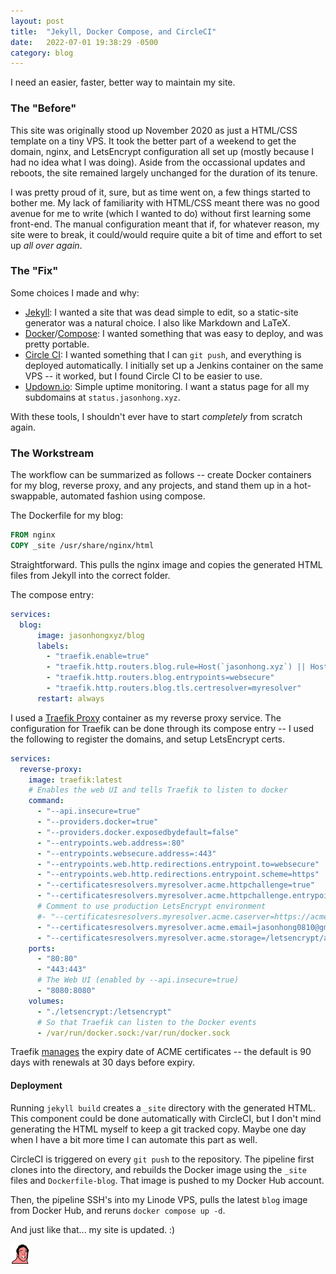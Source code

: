 ```yaml
---
layout: post
title:  "Jekyll, Docker Compose, and CircleCI"
date:   2022-07-01 19:38:29 -0500
category: blog
---
```


I need an easier, faster, better way to maintain my site.

### The "Before"

This site was originally stood up November 2020 as just a HTML/CSS template on
a tiny VPS. It took the better part of a weekend to get the domain, nginx, and
LetsEncrypt configuration all set up (mostly because I had no idea what I was
doing). Aside from the occassional updates and reboots, the site remained
largely unchanged for the duration of its tenure.

I was pretty proud of it, sure, but as time went on, a few things started to
bother me. My lack of familiarity with HTML/CSS meant there was no good avenue
for me to write (which I wanted to do) without first learning some front-end.
The manual configuration meant that if, for whatever reason, my site were to
break, it could/would require quite a bit of time and effort to set up *all
over again*.

### The "Fix"

Some choices I made and why:
- [Jekyll][jekyll]: I wanted a site that was dead simple to edit, so a
  static-site generator was a natural choice. I also like Markdown and LaTeX.
- [Docker][docker]/[Compose][compose]: I wanted something that was easy to
  deploy, and was pretty portable.
- [Circle CI][circleci]: I wanted something that I can `git push`, and
  everything is deployed automatically. I initially set up a Jenkins container
  on the same VPS -- it worked, but I found Circle CI to be easier to use.
- [Updown.io][updownio]: Simple uptime monitoring. I want a status page for all
  my subdomains at `status.jasonhong.xyz`.

With these tools, I shouldn't ever have to start *completely* from scratch
again.

### The Workstream

The workflow can be summarized as follows -- create Docker containers for my
blog, reverse proxy, and any projects, and stand them up in a hot-swappable,
automated fashion using compose.

The Dockerfile for my blog:
```dockerfile
FROM nginx
COPY _site /usr/share/nginx/html
```
Straightforward. This pulls the nginx image and copies the generated HTML files
from Jekyll into the correct folder.

The compose entry:
```yaml
services:
  blog:
      image: jasonhongxyz/blog
      labels:
        - "traefik.enable=true"
        - "traefik.http.routers.blog.rule=Host(`jasonhong.xyz`) || Host(`www.jasonhong.xyz`)"
        - "traefik.http.routers.blog.entrypoints=websecure"
        - "traefik.http.routers.blog.tls.certresolver=myresolver"
      restart: always
```

I used a [Traefik Proxy][traefik-proxy] container as my reverse proxy service.
The configuration for Traefik can be done through its compose entry -- I used
the following to register the domains, and setup LetsEncrypt certs.
```yaml
services:
  reverse-proxy:
    image: traefik:latest
    # Enables the web UI and tells Traefik to listen to docker
    command:
      - "--api.insecure=true"
      - "--providers.docker=true"
      - "--providers.docker.exposedbydefault=false"
      - "--entrypoints.web.address=:80"
      - "--entrypoints.websecure.address=:443"
      - "--entrypoints.web.http.redirections.entrypoint.to=websecure"
      - "--entrypoints.web.http.redirections.entrypoint.scheme=https"
      - "--certificatesresolvers.myresolver.acme.httpchallenge=true"
      - "--certificatesresolvers.myresolver.acme.httpchallenge.entrypoint=web"
      # Comment to use production LetsEncrypt environment
      #- "--certificatesresolvers.myresolver.acme.caserver=https://acme-staging-v02.api.letsencrypt.org/directory"
      - "--certificatesresolvers.myresolver.acme.email=jasonhong0810@gmail.com"
      - "--certificatesresolvers.myresolver.acme.storage=/letsencrypt/acme.json"
    ports:
      - "80:80"
      - "443:443"
      # The Web UI (enabled by --api.insecure=true)
      - "8080:8080"
    volumes:
      - "./letsencrypt:/letsencrypt"
      # So that Traefik can listen to the Docker events
      - /var/run/docker.sock:/var/run/docker.sock
```
Traefik [manages][traefik-renewal] the expiry date of ACME certificates -- the
default is 90 days with renewals at 30 days before expiry.

#### Deployment

Running `jekyll build` creates a `_site` directory with the generated HTML.
This component could be done automatically with CircleCI, but I don't mind
generating the HTML myself to keep a git tracked copy. Maybe one day when I
have a bit more time I can automate this part as well.

CircleCI is triggered on every `git push` to the repository. The pipeline first
clones into the directory, and rebuilds the Docker image using the `_site`
files and `Dockerfile-blog`. That image is pushed to my Docker Hub account.

Then, the pipeline SSH's into my Linode VPS, pulls the latest `blog` image from
Docker Hub, and reruns `docker compose up -d`.

And just like that... my site is updated. :)

<img src="/assets/nicolas_cage_party.gif" alt="nicolas_cage_party" width="32">

[jekyll]: https://jekyllrb.com/docs/home
[docker]: https://docs.docker.com/
[compose]: https://docs.docker.com/compose/
[circleci]: https://circleci.com/
[updownio]: https://updown.io/
[traefik-proxy]: https://doc.traefik.io/traefik/
[traefik-renewal]: https://doc.traefik.io/traefik/https/acme/#automatic-renewals
